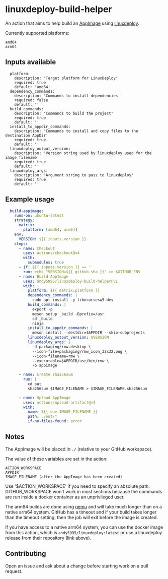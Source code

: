 # linuxdeploy-build-helper

An action that aims to help build an
[AppImage](https://github.com/AppImage/AppImageKit) using
[linuxdeploy](https://github.com/linuxdeploy/linuxdeploy).

Currently supported platforms:

    amd64
    arm64

## Inputs available

```
  platform:
    description: 'Target platform for LinuxDeploy'
    required: true
    default: 'amd64'
  dependency_commands:
    description: 'Commands to install dependencies'
    required: false
    default: ''
  build_commands:
    description: 'Commands to build the project'
    required: true
    default: ''
  install_to_appdir_commands:
    description: 'Commands to install and copy files to the destination AppDir'
    required: true
    default: ''
  linuxdeploy_output_version:
    description: 'Version string used by linuxdeploy used for the image filename'
    required: true
    default: ''
  linuxdeploy_args:
    description: 'Argument string to pass to linuxdeploy'
    required: true
    default: ''
```

## Example usage

```yaml
  build-appimage:
    runs-on: ubuntu-latest
    strategy:
      matrix:
        platform: [amd64, arm64]
    env:
      VERSION: ${{ inputs.version }}
    steps:
      - name: Checkout
        uses: actions/checkout@v4
        with:
          submodules: true
      - if: ${{ inputs.version }} == ''
        run: echo "VERSION=${{ github.sha }}" >> $GITHUB_ENV
      - name: Build AppImage
        uses: andy5995/linuxdeploy-build-helper@v1
        with:
          platform: ${{ matrix.platform }}
          dependency_commands: |
            sudo apt install -y libncursesw5-dev
          build_commands: |
            export -p
            meson setup _build -Dprefix=/usr
            cd _build
            ninja
          install_to_appdir_commands: |
            meson install --destdir=$APPDIR --skip-subprojects
          linuxdeploy_output_version: $VERSION
          linuxdeploy_args: |
            -d packaging/rmw.desktop \
            --icon-file=packaging/rmw_icon_32x32.png \
            --icon-filename=rmw \
            --executable=$APPDIR/usr/bin/rmw \
            -o appimage

      - name: Create sha256sum
        run: |
          cd out
          sha256sum $IMAGE_FILENAME > $IMAGE_FILENAME.sha256sum

      - name: Upload AppImage
        uses: actions/upload-artifact@v4
        with:
          name: ${{ env.IMAGE_FILENAME }}
          path: ./out/*
          if-no-files-found: error
```
## Notes

The AppImage will be placed in `./` (relative to your GitHub workspace).

The value of these variables are set in the action:

    ACTION_WORKSPACE
    APPDIR
    IMAGE_FILENAME (after the AppImage has been created)

Use '$ACTION_WORKSPACE' if you need to specify an absolute path.
GITHUB_WORKSPACE won't work in most sections because the commands are run
inside a docker container as an unprivileged user.

The arm64 builds are done using
[qemu](https://github.com/docker/setup-qemu-action) and will take much longer
than on a native arm64 system. GitHub has a timeout and if your build takes
longer than the timeout setting, then the job will exit before the image is
created.

If you have access to a native arm64 system, you can use the docker image from
this action, which is `andy5995/linuxdeploy:latest` or use a linuxdeploy
release from their repository (link above).

## Contributing

Open an issue and ask about a change before starting work on a pull
request.

